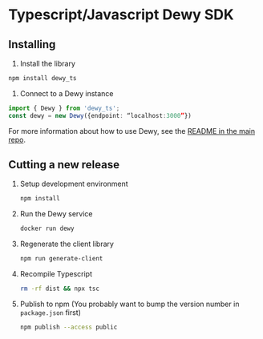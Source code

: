 # Typescript/Javascript Dewy SDK

## Installing

1. Install the library
```sh
npm install dewy_ts
```
1. Connect to a Dewy instance
```typescript
import { Dewy } from 'dewy_ts';
const dewy = new Dewy({endpoint: “localhost:3000”})
```

For more information about how to use Dewy, see the [README in the main repo](https://github.com/DewyKB/dewy).

## Cutting a new release

1. Setup development environment
    ```sh
    npm install
    ```
1. Run the Dewy service
    ```sh
    docker run dewy
    ```
1. Regenerate the client library
    ```sh
    npm run generate-client
    ```
1. Recompile Typescript
    ```sh
    rm -rf dist && npx tsc
    ```
1. Publish to npm
    (You probably want to bump the version number in `package.json` first)

    ```sh
    npm publish --access public
    ```